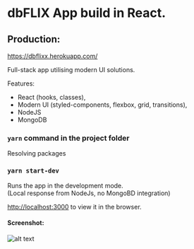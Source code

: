 # dbFLIX App build in React.

## Production:
https://dbflixx.herokuapp.com/

Full-stack app utilising modern UI solutions.

Features:
* React (hooks, classes),
* Modern UI (styled-components, flexbox, grid, transitions),
* NodeJS
* MongoDB

### `yarn` command in the project folder
Resolving packages

### `yarn start-dev`
Runs the app in the development mode.<br />
(Local response from NodeJs, no MongoBD integration)<br />

[http://localhost:3000](http://localhost:3000) to view it in the browser.


#### Screenshot:

![alt text](https://github.com/dbstylesnet/dbflix/blob/master/image.png?raw=true)